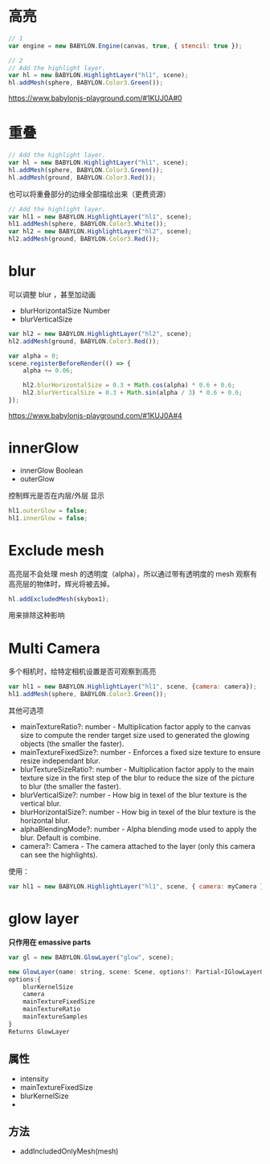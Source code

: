 # 高亮
```javascript
// 1 
var engine = new BABYLON.Engine(canvas, true, { stencil: true });

// 2
// Add the highlight layer.
var hl = new BABYLON.HighlightLayer("hl1", scene);
hl.addMesh(sphere, BABYLON.Color3.Green());
```
https://www.babylonjs-playground.com/#1KUJ0A#0


# 重叠
```javascript
// Add the highlight layer.
var hl = new BABYLON.HighlightLayer("hl1", scene);
hl.addMesh(sphere, BABYLON.Color3.Green());
hl.addMesh(ground, BABYLON.Color3.Red());
```
也可以将重叠部分的边缘全部描绘出来（更费资源）
```javascript
// Add the highlight layer.
var hl1 = new BABYLON.HighlightLayer("hl1", scene); 
hl1.addMesh(sphere, BABYLON.Color3.White());
var hl2 = new BABYLON.HighlightLayer("hl2", scene);
hl2.addMesh(ground, BABYLON.Color3.Red());
```

# blur
可以调整 blur ，甚至加动画
- blurHorizontalSize Number
- blurVerticalSize

```javascript
var hl2 = new BABYLON.HighlightLayer("hl2", scene);
hl2.addMesh(ground, BABYLON.Color3.Red());

var alpha = 0;
scene.registerBeforeRender(() => {
    alpha += 0.06;

    hl2.blurHorizontalSize = 0.3 + Math.cos(alpha) * 0.6 + 0.6;        
    hl2.blurVerticalSize = 0.3 + Math.sin(alpha / 3) * 0.6 + 0.6;
});
```
https://www.babylonjs-playground.com/#1KUJ0A#4


# innerGlow
- innerGlow Boolean
- outerGlow

控制辉光是否在内层/外层 显示
```javascript
hl1.outerGlow = false;
hl1.innerGlow = false;
```

# Exclude mesh
高亮层不会处理 mesh 的透明度（alpha），所以通过带有透明度的 mesh 观察有高亮层的物体时，辉光将被去掉。
```javascript
hl.addExcludedMesh(skybox1);
```
用来排除这种影响


# Multi Camera
多个相机时，给特定相机设置是否可观察到高亮
```javascript
var hl1 = new BABYLON.HighlightLayer("hl1", scene, {camera: camera});
hl1.addMesh(sphere, BABYLON.Color3.Green());
```

其他可选项
- mainTextureRatio?: number - Multiplication factor apply to the canvas size to compute the render target size used to generated the glowing objects (the smaller the faster).
- mainTextureFixedSize?: number - Enforces a fixed size texture to ensure resize independant blur.
- blurTextureSizeRatio?: number - Multiplication factor apply to the main texture size in the first step of the blur to reduce the size of the picture to blur (the smaller the faster).
- blurVerticalSize?: number - How big in texel of the blur texture is the vertical blur.
- blurHorizontalSize?: number - How big in texel of the blur texture is the horizontal blur.
- alphaBlendingMode?: number - Alpha blending mode used to apply the blur. Default is combine.
- camera?: Camera - The camera attached to the layer (only this camera can see the highlights).

使用：
```javascript
var hl1 = new BABYLON.HighlightLayer("hl1", scene, { camera: myCamera });
```



# glow layer
**只作用在 emassive parts**
```javascript
var gl = new BABYLON.GlowLayer("glow", scene);
```

```javascript
new GlowLayer(name: string, scene: Scene, options?: Partial<IGlowLayerOptions>): GlowLayer
options:{
    blurKernelSize
    camera
    mainTextureFixedSize
    mainTextureRatio
    mainTextureSamples
}
Returns GlowLayer
```

## 属性
- intensity
- mainTextureFixedSize
- blurKernelSize
- 


## 方法
- addIncludedOnlyMesh(mesh)